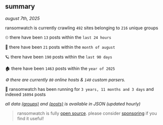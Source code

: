 
## summary
_august 7th, 2025_

ransomwatch is currently crawling `492` sites belonging to `216` unique groups

⏲ there have been `13` posts within the `last 24 hours`

🦈 there have been `21` posts within the `month of august`

🪐 there have been `190` posts within the `last 90 days`

🏚 there have been `1463` posts within the `year of 2025`

_⚙️ there are currently `80` online hosts & `140` custom parsers._

🦕 ransomwatch has been running for `3 years, 11 months and 3 days` and indexed `16094` posts

_all data  [(groups)](http://ransomwhat.telemetry.ltd/groups) and [(posts)](http://ransomwhat.telemetry.ltd/posts) is available in JSON (updated hourly)_

> ransomwatch is fully [open source](https://github.com/joshhighet/ransomwatch#ransomwatch--). please consider [sponsoring](https://github.com/sponsors/joshhighet) if you find it useful!
